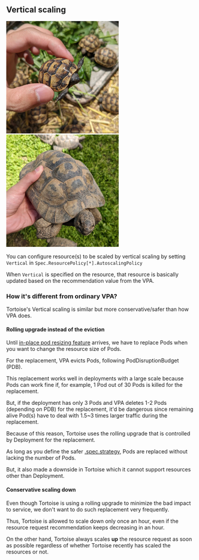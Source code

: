 ## Vertical scaling

<img alt="Tortoise" src="images/vertical1.jpg" width="300px"/> <img alt="Tortoise" src="images/vertical2.jpg" width="300px"/>

You can configure resource(s) to be scaled by vertical scaling
by setting `Vertical` in `Spec.ResourcePolicy[*].AutoscalingPolicy`

When `Vertical` is specified on the resource,
that resource is basically updated based on the recommendation value from the VPA.

### How it's different from ordinary VPA?

Tortoise's Vertical scaling is similar but more conservative/safer than how VPA does.

#### Rolling upgrade instead of the eviction

Until [in-place pod resizing feature](https://github.com/kubernetes/enhancements/issues/1287) arrives, 
we have to replace Pods when you want to change the resource size of Pods.

For the replacement, VPA evicts Pods, following PodDisruptionBudget (PDB).

This replacement works well in deployments with a large scale
because Pods can work fine if, for example, 1 Pod out of 30 Pods is killed for the replacement.

But, if the deployment has only 3 Pods and VPA deletes 1-2 Pods (depending on PDB) for the replacement,
it'd be dangerous since remaining alive Pod(s) have to deal with 1.5~3 times larger traffic during the replacement.

Because of this reason, Tortoise uses the rolling upgrade that is controlled by Deployment for the replacement.

As long as you define the safer [.spec.strategy](https://kubernetes.io/docs/concepts/workloads/controllers/deployment/#strategy),
Pods are replaced without lacking the number of Pods. 

But, it also made a downside in Tortoise which it cannot support resources other than Deployment.

#### Conservative scaling down

Even though Tortoise is using a rolling upgrade to minimize the bad impact to service,
we don't want to do such replacement very frequently.

Thus, Tortoise is allowed to scale down only once an hour, even if the resource request recommendation keeps decreasing in an hour.

On the other hand, Tortoise always scales **up** the resource request as soon as possible
regardless of whether Tortoise recently has scaled the resources or not.
